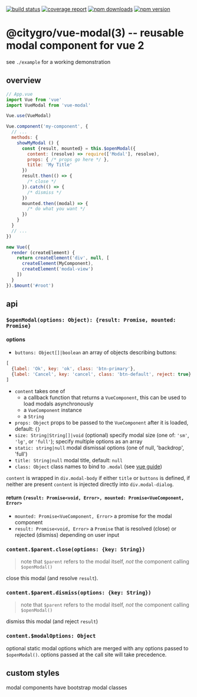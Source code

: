 [![build status](https://gitlab.com/citygro/vue-modal/badges/latest/build.svg)](https://gitlab.com/citygro/vue-modal/commits/latest)
[![coverage report](https://gitlab.com/citygro/vue-modal/badges/latest/coverage.svg)](https://gitlab.com/citygro/vue-modal/commits/latest)
[![npm downloads](https://img.shields.io/npm/dt/@citygro/vue-modal.svg)](https://npmjs.org/package/@citygro/vue-modal)
[![npm version](https://img.shields.io/npm/v/@citygro/vue-modal.svg)](https://npmjs.org/package/@citygro/vue-modal)

@citygro/vue-modal(3) -- reusable modal component for vue 2
===========================================================

see `./example` for a working demonstration

## overview

```js
// App.vue
import Vue from 'vue'
import VueModal from 'vue-modal'

Vue.use(VueModal)

Vue.component('my-component', {
  // ...
  methods: {
    showMyModal () {
      const {result, mounted} = this.$openModal({
        content: (resolve) => require(['Modal'], resolve),
        props: { /* props go here */ },
        title: 'My Title'
      })
      result.then(() => {
        /* close */
      }).catch(() => {
        /* dismiss */
      })
      mounted.then((modal) => {
        /* do what you want */
      })
    }
  }
  // ...
})

new Vue({
  render (createElement) {
    return createElement('div', null, [
      createElement(MyComponent),
      createElement('modal-view')
    ])
  }
}).$mount('#root')

```

## api

### `$openModal(options: Object): {result: Promise, mounted: Promise}`

#### options

- `buttons: Object[]|boolean` an array of objects describing buttons:
```js
[
  {label: 'Ok', key: 'ok', class: 'btn-primary'},
  {label: 'Cancel', key: 'cancel', class: 'btn-default', reject: true}
]
```
- `content` takes one of
  - a callback function that returns a `VueComponent`, this can be used to load modals asynchronously
  - a `VueComponent` instance
  - a `String`
- `props: Object` props to be passed to the `VueComponent` after it is loaded, default: `{}`
- `size: String|String[]|void` (optional) specify modal size (one of: `'sm'`, `'lg'`, or `'full'`); specify multiple
  options as an array
- `static: string|null` modal dismissal options (one of null, 'backdrop', 'full')
- `title: String|null` modal title, default: `null`
- `class: Object` class names to bind to `.modal` (see [vue guide])


`content` is wrapped in `div.modal-body` if either `title` or `buttons` is defined, if neither are present `content`
 is injected directly into `div.modal-dialog`.
 
[vue guide]: https://vuejs.org/v2/guide/class-and-style.html

#### return `{result: Promise<void, Error>, mounted: Promise<VueComponent, Error>`

- `mounted: Promise<VueComponent, Error>` a promise for the modal component
- `result: Promise<void, Error>` a `Promise` that is resolved (close) or rejected (dismiss) depending on user input

### `content.$parent.close(options: {key: String})`

> note that `$parent` refers to the modal itself, *not* the component calling `$openModal()`

close this modal (and resolve `result`).

### `content.$parent.dismiss(options: {key: String})`

> note that `$parent` refers to the modal itself, *not* the component calling `$openModal()`

dismiss this modal (and reject `result`)

### `content.$modalOptions: Object` 

optional static modal options which are merged with any options passed to `$openModal()`. options passed at the call
site will take precedence.

## custom styles

modal components have bootstrap modal classes

